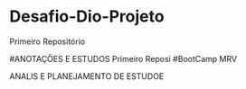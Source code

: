 # Desafio-Dio-Projeto
Primeiro  Repositório

#ANOTAÇÕES  E ESTUDOS 
Primeiro Reposi
#BootCamp MRV

ANALIS  E  PLANEJAMENTO DE ESTUDOE
